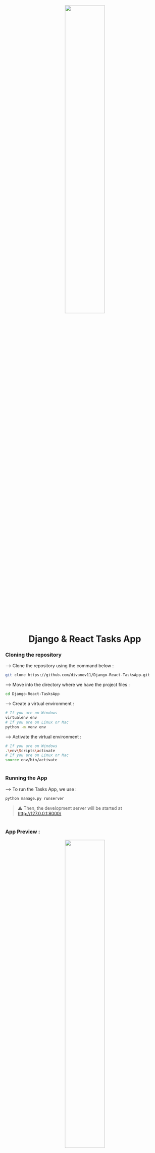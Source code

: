 <div align="center">
<img width="50%" src="http://i3.ytimg.com/vi/tYKRAXIio28/maxresdefault.jpg"/>

# Django & React Tasks App
</div>

### Cloning the repository

--> Clone the repository using the command below :
```bash
git clone https://github.com/divanov11/Django-React-TasksApp.git

```

--> Move into the directory where we have the project files : 
```bash
cd Django-React-TasksApp

```

--> Create a virtual environment :
```bash
# If you are on Windows
virtualenv env
# If you are on Linux or Mac
python -m venv env
```

--> Activate the virtual environment :
```bash
# If you are on Windows
.\env\Scripts\activate
# If you are on Linux or Mac
source env/bin/activate
```

#

### Running the App

--> To run the Tasks App, we use :
```bash
python manage.py runserver
```

> ⚠ Then, the development server will be started at http://127.0.0.1:8000/

#

### App Preview :

<div align="center">
<img width="50%" src="https://www.linkpicture.com/q/Tasks.png"/>
</div>

#
